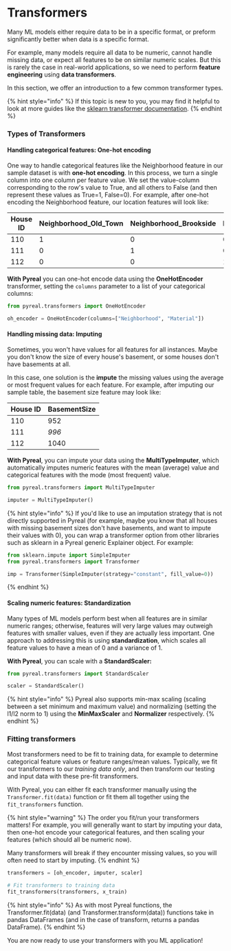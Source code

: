 # Transformers

Many ML models either require data to be in a specific format, or preform significantly better when data is a specific format.&#x20;

For example, many models require all data to be numeric, cannot handle missing data, or expect all features to be on similar numeric scales. But this is rarely the case in real-world applications, so we need to perform **feature engineering** using **data transformers**.

In this section, we offer an introduction to a few common transformer types.

{% hint style="info" %}
If this topic is new to you, you may find it helpful to look at more guides like the [sklearn transformer documentation](https://scikit-learn.org/stable/data\_transforms.html).
{% endhint %}

### Types of Transformers

#### Handling categorical features: One-hot encoding

One way to handle categorical features like the Neighborhood feature in our sample dataset is with **one-hot encoding**. In this process, we turn a single column into one column per feature value. We set the value-column corresponding to the row's value to True, and all others to False (and then represent these values as True=1, False=0). For example, after one-hot encoding the Neighborhood feature, our location features will look like:

<table><thead><tr><th data-type="number">House ID</th><th>Neighborhood_Old_Town</th><th>Neighborhood_Brookside</th><th width="232">Neighborhood_Sawyer</th></tr></thead><tbody><tr><td>110</td><td>1</td><td>0</td><td>0</td></tr><tr><td>111</td><td>0</td><td>1</td><td>0</td></tr><tr><td>112</td><td>0</td><td>0</td><td>1</td></tr></tbody></table>

**With Pyreal** you can one-hot encode data using the **OneHotEncoder** transformer, setting the `columns`  parameter to a list of your categorical columns:

```python
from pyreal.transformers import OneHotEncoder

oh_encoder = OneHotEncoder(columns=["Neighborhood", "Material"])
```

#### Handling missing data: Imputing

Sometimes, you won't have values for all features for all instances. Maybe you don't know the size of every house's basement, or some houses don't have basements at all.

In this case, one solution is the **impute** the missing values using the average or most frequent values for each feature. For example, after imputing our sample table, the basement size feature may look like:

<table><thead><tr><th data-type="number">House ID</th><th>BasementSize</th></tr></thead><tbody><tr><td>110</td><td>952</td></tr><tr><td>111</td><td><em>996</em></td></tr><tr><td>112</td><td>1040</td></tr></tbody></table>

**With Pyreal**, you can impute your data using the **MultiTypeImputer**, which automatically imputes numeric features with the mean (average) value and categorical features with the mode (most frequent) value.

```python
from pyreal.transformers import MultiTypeImputer

imputer = MultiTypeImputer()
```

{% hint style="info" %}
If you'd like to use an imputation strategy that is not directly supported in Pyreal (for example, maybe you know that all houses with missing basement sizes don't have basements, and want to impute their values with 0), you can wrap a transformer option from other libraries such as sklearn in a Pyreal generic Explainer object. For example:

```python
from sklearn.impute import SimpleImputer
from pyreal.transformers import Transformer

imp = Transformer(SimpleImputer(strategy="constant", fill_value=0))
```
{% endhint %}

#### Scaling numeric features: Standardization

Many types of ML models perform best when all features are in similar numeric ranges; otherwise, features will very large values may outweigh features with smaller values, even if they are actually less important. One approach to addressing this is using **standardization**, which scales all feature values to have a mean of 0 and a variance of 1.&#x20;

**With Pyreal**, you can scale with a **StandardScaler:**

```python
from pyreal.transformers import StandardScaler

scaler = StandardScaler()
```

{% hint style="info" %}
Pyreal also supports min-max scaling (scaling between a set minimum and maximum value) and normalizing (setting the l1/l2 norm to 1) using the **MinMaxScaler** and **Normalizer** respectively.&#x20;
{% endhint %}

### Fitting transformers

Most transformers need to be fit to training data, for example to determine categorical feature values or feature ranges/mean values. Typically, we fit our transformers to our _training data only_, and then transform our testing and input data with these pre-fit transformers.&#x20;

With Pyreal, you can either fit each transformer manually using the `Transformer.fit(data)` function or fit them all together using the `fit_transformers` function.

{% hint style="warning" %}
The order you fit/run your transformers matters! For example, you will generally want to start by imputing your data, then one-hot encode your categorical features, and then scaling your features (which should all be numeric now).&#x20;

Many transformers will break if they encounter missing values, so you will often need to start by imputing.
{% endhint %}

```python
transformers = [oh_encoder, imputer, scaler]
                
# Fit transformers to training data
fit_transformers(transformers, x_train)
```

{% hint style="info" %}
As with most Pyreal functions, the Transformer.fit(data) (and Transformer.transform(data)) functions take in pandas DataFrames (and in the case of transform, returns a pandas DataFrame).
{% endhint %}

You are now ready to use your transformers with you ML application!
